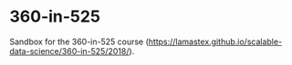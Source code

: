 # 360-in-525
Sandbox for the 360-in-525 course (https://lamastex.github.io/scalable-data-science/360-in-525/2018/).
